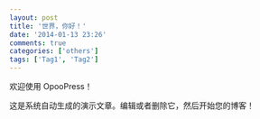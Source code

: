 ```yaml
---
layout: post
title: '世界，你好！'
date: '2014-01-13 23:26'
comments: true
categories: ['others']
tags: ['Tag1', 'Tag2']
---
```

欢迎使用 OpooPress！

这是系统自动生成的演示文章。编辑或者删除它，然后开始您的博客！
